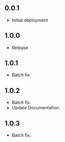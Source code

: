 ## 0.0.1

* Initial deployment

## 1.0.0

* Release

## 1.0.1

* Batch fix

## 1.0.2

* Batch fix.
* Update Documentation.

## 1.0.3

* Batch fix.
